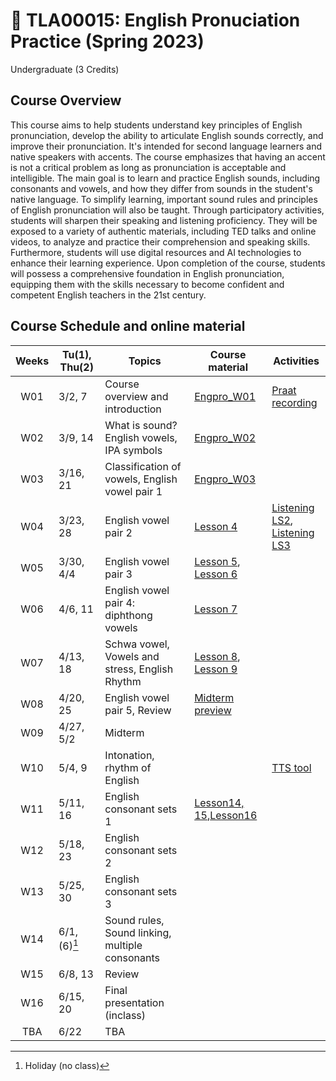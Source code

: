 # 🌱 TLA00015: English Pronuciation Practice (Spring 2023)
Undergraduate (3 Credits)

## Course Overview

This course aims to help students understand key principles of English pronunciation, develop the ability to articulate English sounds correctly, and improve their pronunciation. It's intended for second language learners and native speakers with accents. The course emphasizes that having an accent is not a critical problem as long as pronunciation is acceptable and intelligible. The main goal is to learn and practice English sounds, including consonants and vowels, and how they differ from sounds in the student's native language. To simplify learning, important sound rules and principles of English pronunciation will also be taught. Through participatory activities, students will sharpen their speaking and listening proficiency. They will be exposed to a variety of authentic materials, including TED talks and online videos, to analyze and practice their comprehension and speaking skills. Furthermore, students will use digital resources and AI technologies to enhance their learning experience. Upon completion of the course, students will possess a comprehensive foundation in English pronunciation, equipping them with the skills necessary to become confident and competent English teachers in the 21st century.


## Course Schedule and online material

|Weeks|Tu(1), Thu(2)|Topics|Course material|Activities|
|:--:|--|--|--|--|
|W01|3/2, 7|Course overview and introduction|[Engpro_W01](https://github.com/MK316/Spring2023/blob/main/Engpro/Engpro_W01.ipynb)|[Praat recording](https://github.com/MK316/Spring2023/blob/main/data/praat_recording.pdf)|
|W02|3/9, 14|What is sound? English vowels, IPA symbols|[Engpro_W02](https://github.com/MK316/Spring2023/blob/main/Engpro/Engpro_W02.ipynb)||
|W03|3/16, 21|Classification of vowels, English vowel pair 1|[Engpro_W03](https://github.com/MK316/Spring2023/blob/main/Engpro/Engpro_W03.ipynb)||
|W04|3/23, 28|English vowel pair 2|[Lesson 4](https://github.com/MK316/Spring2023/blob/main/Engpro/Engpro_Lesson4.ipynb)|[Listening LS2](https://github.com/MK316/Engpro/blob/main/Lesson02_listening.ipynb), <br>[Listening LS3](https://github.com/MK316/Engpro/blob/main/Lesson03_listening.ipynb)|
|W05|3/30, 4/4|English vowel pair 3|[Lesson 5](https://github.com/MK316/Spring2023/blob/main/Engpro/Engpro_Lesson5.ipynb),<br>[Lesson 6](https://github.com/MK316/Spring2023/blob/main/Engpro/Engpro_Lesson6.ipynb)||
|W06|4/6, 11|English vowel pair 4: diphthong vowels|[Lesson 7](https://github.com/MK316/Spring2023/blob/main/Engpro/Engpro_Lesson7.ipynb)||
|W07|4/13, 18|Schwa vowel, Vowels and stress, English Rhythm|[Lesson 8](https://github.com/MK316/Spring2023/blob/main/Engpro/Lesson8.ipynb),<br>[Lesson 9](https://github.com/MK316/Spring2023/blob/main/Engpro/Lesson9.ipynb)||
|W08|4/20, 25|English vowel pair 5, Review|[Midterm preview](https://colab.research.google.com/drive/1P4iyx_n34ni39hT6F1vGgn0eWVG7j6RY#scrollTo=5eu6C-Mt1az1)||
|W09|4/27, 5/2|Midterm|||
|W10|5/4, 9| Intonation, rhythm of English||[TTS tool](https://github.com/MK316/Spring2023/blob/main/gTTS_buttoned_multi.ipynb)|
|W11|5/11, 16|English consonant sets 1|[Lesson14, 15](https://github.com/MK316/Spring2023/blob/main/Engpro/Lesson1415.ipynb),[Lesson16](https://github.com/MK316/Spring2023/blob/main/Engpro/Lesson16.ipynb)||
|W12|5/18, 23|English consonant sets 2|||
|W13|5/25, 30|English consonant sets 3|||
|W14|6/1, (6)[^1]|Sound rules, Sound linking, multiple consonants|||
|W15|6/8, 13|Review|||
|W16|6/15, 20|Final presentation (inclass)|||
|TBA|6/22|TBA|||

[^1]: Holiday (no class)
